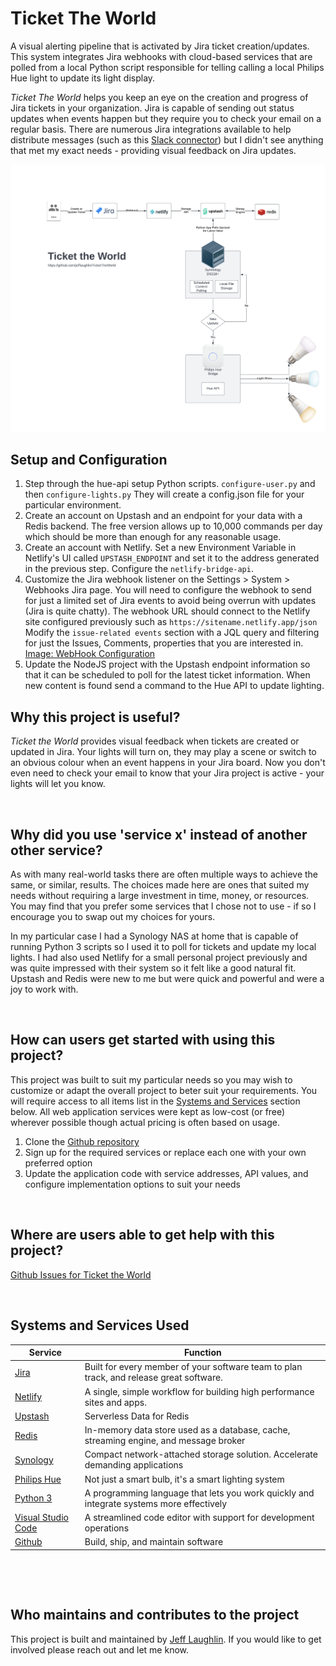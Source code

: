 # Ticket The World

A visual alerting pipeline that is activated by Jira ticket creation/updates. This system integrates Jira webhooks with cloud-based services that are polled from a local Python script responsible for telling calling a local Philips Hue light to update its light display.

_Ticket The World_ helps you keep an eye on the creation and progress of Jira tickets in your organization. Jira is capable of sending out status updates when events happen but they require you to check your email on a regular basis. There are numerous Jira integrations available to help distribute messages (such as this [Slack connector](https://www.atlassian.com/software/jira/guides/expand-jira/jira-slack-integration)) but I didn't see anything that met my exact needs - providing visual feedback on Jira updates.

![Application Flow Chart](images/MessagingFlowchart.png)

## Setup and Configuration

1. Step through the hue-api setup Python scripts. `configure-user.py` and then `configure-lights.py` They will create a config.json file for your particular environment.
1. Create an account on Upstash and an endpoint for your data with a Redis backend. The free version allows up to 10,000 commands per day which should be more than enough for any reasonable usage.
1. Create an account with Netlify. Set a new Environment Variable in Netlify's UI called `UPSTASH_ENDPOINT` and set it to the address generated in the previous step. Configure the `netlify-bridge-api`.
1. Customize the Jira webhook listener on the Settings > System > Webhooks Jira page. You will need to configure the webhook to send for just a limited set of Jira events to avoid being overrun with updates (Jira is quite chatty). The webhook URL should connect to the Netlify site configured previously such as `https://sitename.netlify.app/json` Modify the `issue-related events` section with a JQL query and filtering for just the Issues, Comments, properties that you are interested in. [Image: WebHook Configuration](/images/webhooks.png)
1. Update the NodeJS project with the Upstash endpoint information so that it can be scheduled to poll for the latest ticket information. When new content is found send a command to the Hue API to update lighting.

## Why this project is useful?

_Ticket the World_ provides visual feedback when tickets are created or updated in Jira. Your lights will turn on, they may play a scene or switch to an obvious colour when an event happens in your Jira board. Now you don't even need to check your email to know that your Jira project is active - your lights will let you know.

<p>&nbsp;</p>

## Why did you use 'service x' instead of another other service?

As with many real-world tasks there are often multiple ways to achieve the same, or similar, results. The choices made here are ones that suited my needs without requiring a large investment in time, money, or resources. You may find that you prefer some services that I chose not to use - if so I encourage you to swap out my choices for yours.

In my particular case I had a Synology NAS at home that is capable of running Python 3 scripts so I used it to poll for tickets and update my local lights. I had also used Netlify for a small personal project previously and was quite impressed with their system so it felt like a good natural fit. Upstash and Redis were new to me but were quick and powerful and were a joy to work with.

<p>&nbsp;</p>

## How can users get started with using this project?

This project was built to suit my particular needs so you may wish to customize or adapt the overall project to beter suit your requirements. You will require access to all items list in the [Systems and Services](#systems-and-services-used) section below. All web application services were kept as low-cost (or free) wherever possible though actual pricing is often based on usage.

1. Clone the [Github repository](https://github.com/jefflaughlin/TicketTheWorld/)
2. Sign up for the required services or replace each one with your own preferred option
3. Update the application code with service addresses, API values, and configure implementation options to suit your needs

<p>&nbsp;</p>

## Where are users able to get help with this project?

[Github Issues for Ticket the World](https://github.com/jefflaughlin/TicketTheWorld/issues)

<p>&nbsp;</p>

## Systems and Services Used

| Service                                                    | Function                                                                                 |
| ---------------------------------------------------------- | ---------------------------------------------------------------------------------------- |
| [Jira](https://www.atlassian.com/software/jira)            | Built for every member of your software team to plan track, and release great software.  |
| [Netlify](https://www.netlify.com/)                        | A single, simple workflow for building high performance sites and apps.                  |
| [Upstash](https://upstash.com/)                            | Serverless Data for Redis                                                                |
| [Redis](https://redis.io/)                                 | In-memory data store used as a database, cache, streaming engine, and message broker     |
| [Synology](https://www.synology.com/en-us/products/DS220+) | Compact network-attached storage solution. Accelerate demanding applications             |
| [Philips Hue](https://www.philips-hue.com/en-ca)           | Not just a smart bulb, it's a smart lighting system                                      |
| [Python 3](https://www.python.org/)                        | A programming language that lets you work quickly and integrate systems more effectively |
| [Visual Studio Code](https://code.visualstudio.com/)       | A streamlined code editor with support for development operations                        |
| [Github](https://github.com)                               | Build, ship, and maintain software                                                       |

<p>&nbsp;</p>
<p>&nbsp;</p>

## Who maintains and contributes to the project

This project is built and maintained by [Jeff Laughlin](https://github.com/jefflaughlin). If you would like to get involved please reach out and let me know.

